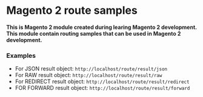 # Magento 2 route samples

**This is Magento 2 module created during learing Magento 2 development. This module contain routing samples that can be used in Magento 2 development.**

### Examples

- For JSON result object: `http://localhost/route/result/json`
- For RAW result object: `http://localhost/route/result/raw`
- For REDIRECT result object: `http://localhost/route/result/redirect`
- FOR FORWARD result object: `http://localhost/route/result/forward`